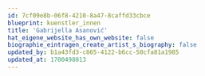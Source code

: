 ```yaml
---
id: 7cf09e8b-06f8-4210-8a47-8caffd33cbce
blueprint: kuenstler_innen
title: 'Gabrijella Asanović'
hat_eigene_website_has_own_website: false
biographie_eintragen_create_artist_s_biography: false
updated_by: b1a43fd3-c865-4122-b6cc-50cfa81a1985
updated_at: 1700498013
---
```

